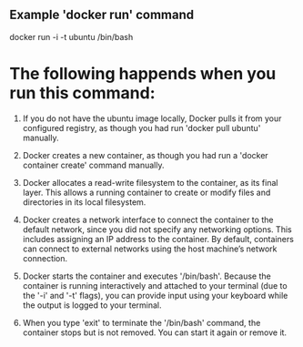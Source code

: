 ## Example 'docker run' command

docker run -i -t ubuntu /bin/bash

# The following happends when you run this command:

1. If you do not have the ubuntu image locally, Docker pulls it from your configured registry, as though you had run 'docker pull ubuntu' manually.

2. Docker creates a new container, as though you had run a 'docker container create' command manually.

3. Docker allocates a read-write filesystem to the container, as its final layer. This allows a running container to create or modify files and directories in its local filesystem.

4. Docker creates a network interface to connect the container to the default network, since you did not specify any networking options. This includes assigning an IP address to the container. By default, containers can connect to external networks using the host machine’s network connection.

5. Docker starts the container and executes '/bin/bash'. Because the container is running interactively and attached to your terminal (due to the '-i' and '-t' flags), you can provide input using your keyboard while the output is logged to your terminal.

6. When you type 'exit' to terminate the '/bin/bash' command, the container stops but is not removed. You can start it again or remove it.
